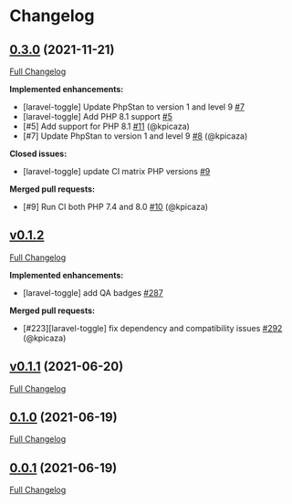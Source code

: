 # Changelog

## [0.3.0](https://github.com/pheature-flags/laravel-toggle/tree/0.3.0) (2021-11-21)

[Full Changelog](https://github.com/pheature-flags/laravel-toggle/compare/v0.1.2...0.3.0)

**Implemented enhancements:**

- \[laravel-toggle\] Update PhpStan to version 1 and level 9 [\#7](https://github.com/pheature-flags/laravel-toggle/issues/7)
- \[laravel-toggle\] Add PHP 8.1 support [\#5](https://github.com/pheature-flags/laravel-toggle/issues/5)
- \[\#5\] Add support for PHP 8.1 [\#11](https://github.com/pheature-flags/laravel-toggle/pull/11) (@kpicaza)
- \[\#7\] Update PhpStan to version 1 and level 9 [\#8](https://github.com/pheature-flags/laravel-toggle/pull/8) (@kpicaza)

**Closed issues:**

- \[laravel-toggle\] update CI matrix PHP versions [\#9](https://github.com/pheature-flags/laravel-toggle/issues/9)

**Merged pull requests:**

- \[\#9\] Run CI both PHP 7.4 and 8.0 [\#10](https://github.com/pheature-flags/laravel-toggle/pull/10) (@kpicaza)

## [v0.1.2](https://github.com/pheature-flags/pheature-flags/tree/v0.1.2)

[Full Changelog](https://github.com/pheature-flags/pheature-flags/compare/v0.1.1...v0.1.2)

**Implemented enhancements:**

- \[laravel-toggle\] add QA badges [\#287](https://github.com/pheature-flags/pheature-flags/issues/287)

**Merged pull requests:**

- \[\#223\]\[laravel-toggle\] fix dependency and compatibility issues [\#292](https://github.com/pheature-flags/pheature-flags/pull/292) (@kpicaza)

## [v0.1.1](https://github.com/pheature-flags/pheature-flags/tree/v0.1.1) (2021-06-20)

[Full Changelog](https://github.com/pheature-flags/pheature-flags/compare/0.1.0...v0.1.1)

## [0.1.0](https://github.com/pheature-flags/pheature-flags/tree/0.1.0) (2021-06-19)

[Full Changelog](https://github.com/pheature-flags/pheature-flags/compare/0.0.1...0.1.0)

## [0.0.1](https://github.com/pheature-flags/pheature-flags/tree/0.0.1) (2021-06-19)

[Full Changelog](https://github.com/pheature-flags/pheature-flags/compare/4efde1b91949256bf8d3b3baf7546150ddcc0e90...0.0.1)
